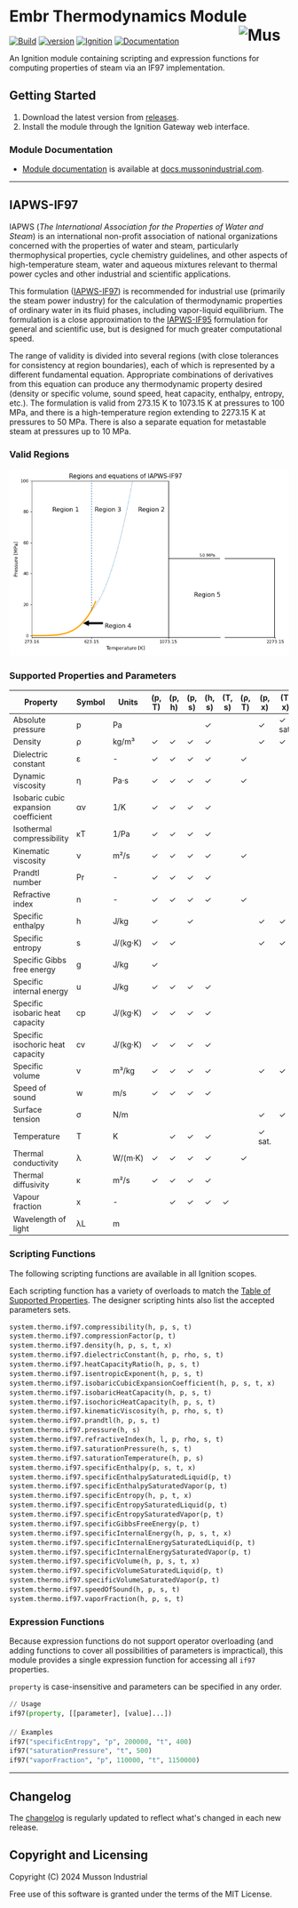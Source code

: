 # Embr Thermodynamics Module [<img src="https://cdn.mussonindustrial.com/files/public/images/emblem.svg" alt="Musson Industrial Logo" width="90" height="40" align="right">][embr]

[![Build](https://github.com/mussonindustrial/embr/actions/workflows/build.yml/badge.svg)]()
[![version](https://img.shields.io/github/v/release/mussonindustrial/embr?filter=*thermo*&label=Latest)](CHANGELOG.md)
[![Ignition](https://img.shields.io/badge/Ignition-8.1.33+-rebeccapurple.svg)](https://inductiveautomation.com/)
[![Documentation](https://img.shields.io/badge/Documentation-docs.mussonindustrial.com-white.svg?logo=docusaurus)](https://docs.mussonindustrial.com/docs/ignition-modules/embr-thermodynamics)

An Ignition module containing scripting and expression functions for computing properties of steam via an IF97 implementation.




## Getting Started

1. Download the latest version from [releases].
2. Install the module through the Ignition Gateway web interface.

### Module Documentation

- [Module documentation] is available at [docs.mussonindustrial.com].

---

## IAPWS-IF97

IAPWS (_The International Association for the Properties of Water and Steam_) is an international non-profit association of national organizations concerned with the properties of water and steam, particularly thermophysical properties, cycle chemistry guidelines, and other aspects of high-temperature steam, water and aqueous mixtures relevant to thermal power cycles and other industrial and scientific applications.

This formulation ([IAPWS-IF97]) is recommended for industrial use (primarily the steam power industry) for the calculation of thermodynamic properties of ordinary water in its fluid phases, including vapor-liquid equilibrium.
The formulation is a close approximation to the [IAPWS-IF95] formulation for general and scientific use, but is designed for much greater computational speed.

The range of validity is divided into several regions (with close tolerances for consistency at region boundaries), each of which is represented by a different fundamental equation.
Appropriate combinations of derivatives from this equation can produce any thermodynamic property desired (density or specific volume, sound speed, heat capacity, enthalpy, entropy, etc.).
The formulation is valid from 273.15 K to 1073.15 K at pressures to 100 MPa, and there is a high-temperature region extending to 2273.15 K at pressures to 50 MPa.
There is also a separate equation for metastable steam at pressures up to 10 MPa.

### Valid Regions

![if97 regions](docs/if97-regions.png)

### Supported Properties and Parameters

| Property                                   | Symbol | Units       | (p, T) | (p, h) | (p, s) | (h, s) | (T, s) | (ρ, T) | (p, x) | (T, x) |
|--------------------------------------------|--------|-------------|--------|--------|--------|--------|--------|--------|--------|--------|
| Absolute pressure                          | p      | Pa          |        |        |        | ✓      |        |        | ✓      | ✓ sat. |
| Density                                    | ρ      | kg/m³       | ✓      | ✓      | ✓      | ✓      |        |        | ✓      | ✓      |
| Dielectric constant                        | ε      | -           | ✓      | ✓      | ✓      | ✓      |        | ✓      |        |        |
| Dynamic viscosity                          | η      | Pa·s        | ✓      | ✓      | ✓      | ✓      |        | ✓      |        |        |
| Isobaric cubic expansion coefficient       | αv     | 1/K         | ✓      | ✓      | ✓      | ✓      |        |        |        |        |
| Isothermal compressibility                 | κT     | 1/Pa        | ✓      | ✓      | ✓      | ✓      |        |        |        |        |
| Kinematic viscosity                        | ν      | m²/s        | ✓      | ✓      | ✓      | ✓      |        | ✓      |        |        |
| Prandtl number                             | Pr     | -           | ✓      | ✓      | ✓      | ✓      |        |        |        |        |
| Refractive index                           | n      | -           | ✓      | ✓      | ✓      | ✓      |        | ✓      |        |        |
| Specific enthalpy                          | h      | J/kg        | ✓      |        | ✓      |        |        |        | ✓      | ✓      |
| Specific entropy                           | s      | J/(kg·K)    | ✓      | ✓      |        |        |        |        | ✓      | ✓      |
| Specific Gibbs free energy                 | g      | J/kg        | ✓      |        |        |        |        |        |        |        |
| Specific internal energy                   | u      | J/kg        | ✓      | ✓      | ✓      | ✓      |        |        |        |        |
| Specific isobaric heat capacity            | cp     | J/(kg·K)    | ✓      | ✓      | ✓      | ✓      |        |        |        |        |
| Specific isochoric heat capacity           | cv     | J/(kg·K)    | ✓      | ✓      | ✓      | ✓      |        |        |        |        |
| Specific volume                            | v      | m³/kg       | ✓      | ✓      | ✓      | ✓      |        |        | ✓      | ✓      |
| Speed of sound                             | w      | m/s         | ✓      | ✓      | ✓      | ✓      |        |        |        |        |
| Surface tension                            | σ      | N/m         |        |        |        |        |        |        | ✓      | ✓      |
| Temperature                                | T      | K           |        | ✓      | ✓      | ✓      |        |        | ✓ sat. |        |
| Thermal conductivity                       | λ      | W/(m·K)     | ✓      | ✓      | ✓      | ✓      |        | ✓      |        |        |
| Thermal diffusivity                        | κ      | m²/s        | ✓      | ✓      | ✓      | ✓      |        |        |        |        |
| Vapour fraction                            | x      | -           |        | ✓      | ✓      | ✓      | ✓      |        |        |        |
| Wavelength of light                        | λL     | m           |        |        |        |        |        |        |        |        |

### Scripting Functions

The following scripting functions are available in all Ignition scopes.

Each scripting function has a variety of overloads to match the [Table of Supported Properties](#supported-properties-and-parameters).
The designer scripting hints also list the accepted parameters sets.

```python
system.thermo.if97.compressibility(h, p, s, t)
system.thermo.if97.compressionFactor(p, t)
system.thermo.if97.density(h, p, s, t, x)
system.thermo.if97.dielectricConstant(h, p, rho, s, t)
system.thermo.if97.heatCapacityRatio(h, p, s, t)
system.thermo.if97.isentropicExponent(h, p, s, t)
system.thermo.if97.isobaricCubicExpansionCoefficient(h, p, s, t, x)
system.thermo.if97.isobaricHeatCapacity(h, p, s, t)
system.thermo.if97.isochoricHeatCapacity(h, p, s, t)
system.thermo.if97.kinematicViscosity(h, p, rho, s, t)
system.thermo.if97.prandtl(h, p, s, t)
system.thermo.if97.pressure(h, s)
system.thermo.if97.refractiveIndex(h, l, p, rho, s, t)
system.thermo.if97.saturationPressure(h, s, t)
system.thermo.if97.saturationTemperature(h, p, s)
system.thermo.if97.specificEnthalpy(p, s, t, x)
system.thermo.if97.specificEnthalpySaturatedLiquid(p, t)
system.thermo.if97.specificEnthalpySaturatedVapor(p, t)
system.thermo.if97.specificEntropy(h, p, t, x)
system.thermo.if97.specificEntropySaturatedLiquid(p, t)
system.thermo.if97.specificEntropySaturatedVapor(p, t)
system.thermo.if97.specificGibbsFreeEnergy(p, t)
system.thermo.if97.specificInternalEnergy(h, p, s, t, x)
system.thermo.if97.specificInternalEnergySaturatedLiquid(p, t)
system.thermo.if97.specificInternalEnergySaturatedVapor(p, t)
system.thermo.if97.specificVolume(h, p, s, t, x)
system.thermo.if97.specificVolumeSaturatedLiquid(p, t)
system.thermo.if97.specificVolumeSaturatedVapor(p, t)
system.thermo.if97.speedOfSound(h, p, s, t)
system.thermo.if97.vaporFraction(h, p, s, t)
```

### Expression Functions

Because expression functions do not support operator overloading (and adding functions to cover all possibilities of parameters is impractical), this module provides a single expression function for accessing all `if97` properties.

`property` is case-insensitive and parameters can be specified in any order.

```python
// Usage
if97(property, [[parameter], [value]...])
    
// Examples
if97("specificEntropy", "p", 200000, "t", 400)
if97("saturationPressure", "t", 500)
if97("vaporFraction", "p", 110000, "t", 1150000)
```

---

## Changelog

The [changelog](./CHANGELOG.md) is regularly updated to reflect what's changed in each new release.

## Copyright and Licensing

Copyright (C) 2024 Musson Industrial

Free use of this software is granted under the terms of the MIT License.

[embr]: https://github.com/mussonindustrial/embr
[releases]: https://github.com/mussonindustrial/embr/releases
[docs.mussonindustrial.com]: https://docs.mussonindustrial.com
[Module documentation]: https://docs.mussonindustrial.com/docs/ignition-modules/embr-thermo
[IAPWS-IF97]: http://www.iapws.org/relguide/IF97-Rev.html
[IAPWS-IF95]: http://www.iapws.org/relguide/IAPWS-95.html
